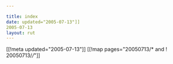 ```yaml
---

title: index
date: updated="2005-07-13"]]
2005-07-13
layout: rut
---
```


[[!meta updated="2005-07-13"]]
[[!map pages="20050713/* and ! 20050713/*/*"]]
